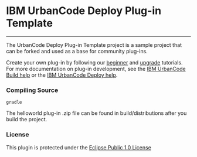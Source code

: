 # IBM UrbanCode Deploy Plug-in Template
---

The UrbanCode Deploy Plug-in Template project is a sample project that can be forked and used as a base for community plug-ins.

Create your own plug-in by following our [beginner](https://developer.ibm.com/urbancode/docs/urbancode-plug-development-tutorial/) and [upgrade](https://developer.ibm.com/urbancode/docs/community-plug-development-upgrade-tutorial/) tutorials. For more documentation on plug-in development, see the [IBM UrbanCode Build help](http://www-01.ibm.com/support/knowledgecenter/SS8NMD_6.1.2/com.ibm.ucbuild.doc/topics/c_node_extend.html) or the [IBM UrbanCode Deploy help](http://www.ibm.com/support/knowledgecenter/SS4GSP_6.2.1/com.ibm.udeploy.doc/topics/c_node_extending.html).

### Compiling Source
`gradle`

The helloworld plug-in .zip file can be found in build/distributions after you build the project.

### License
This plugin is protected under the [Eclipse Public 1.0 License](http://www.eclipse.org/legal/epl-v10.html)
